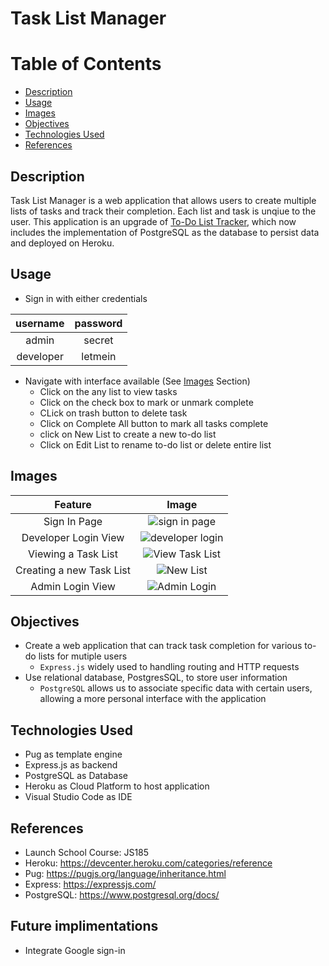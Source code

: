 # Task List Manager

# Table of Contents
- [Description](#description)
- [Usage](#usage)
- [Images](#images)
- [Objectives](#objectives)
- [Technologies Used](#technologies-used)
- [References](#references)

## Description
Task List Manager is a web application that allows users to create multiple lists of tasks and track their completion. Each list and task is unqiue to the user. This application is an upgrade of [To-Do List Tracker](https://github.com/VincentZ-42/LaunchSchool/tree/main/js175/todo), which now includes the implementation of PostgreSQL as the database to persist data and deployed on Heroku.  

## Usage
- Sign in with either credentials

| username | password |
| :-: | :-: |
| admin | secret |
| developer | letmein |

- Navigate with interface available (See [Images](#images) Section)
	- Click on the any list to view tasks
	- Click on the check box to mark or unmark complete
	- CLick on trash button to delete task
	- Click on Complete All button to mark all tasks complete
	- click on New List to create a new to-do list
	- Click on Edit List to rename to-do list or delete entire list

## Images

| Feature | Image |
| :-: | :--: |
| Sign In Page | ![sign in page](https://user-images.githubusercontent.com/49771001/183760611-c52e3482-fd24-4c5a-8f3c-a3464d9731ca.png) |
| Developer Login View | ![developer login](https://user-images.githubusercontent.com/49771001/183760624-458cd37f-31ad-4f8d-94fb-e082afd0b7ee.png) |
| Viewing a Task List | ![View Task List](https://user-images.githubusercontent.com/49771001/183760633-b479086b-f4ea-495e-bd0d-6a44f41e92b5.png) |
| Creating a new Task List | ![New List](https://user-images.githubusercontent.com/49771001/183760639-59a324fd-3873-4c07-8f2b-9d933225df99.png) |
| Admin Login View | ![Admin Login](https://user-images.githubusercontent.com/49771001/183760645-638046b5-e2bf-4e24-9ce3-65b13e2e0e26.png) |


## Objectives
- Create a web application that can track task completion for various to-do lists for mutiple users
	- `Express.js` widely used to handling routing and HTTP requests
- Use relational database, PostgresSQL, to store user information
	- `PostgreSQL` allows us to associate specific data with certain users, allowing a more personal interface with the application

## Technologies Used
- Pug as template engine
- Express.js as backend
- PostgreSQL as Database
- Heroku as Cloud Platform to host application
- Visual Studio Code as IDE

## References
- Launch School Course: JS185
- Heroku: https://devcenter.heroku.com/categories/reference
- Pug: https://pugjs.org/language/inheritance.html
- Express: https://expressjs.com/
- PostgreSQL: https://www.postgresql.org/docs/

## Future implimentations
- Integrate Google sign-in
